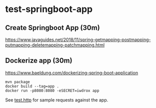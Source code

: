 # test-springboot-app

## Create Springboot App (30m)
https://www.javaguides.net/2018/11/spring-getmapping-postmapping-putmapping-deletemapping-patchmapping.html


## Dockerize app (30m)
https://www.baeldung.com/dockerizing-spring-boot-application

    mvn package
    docker build --tag=app .
    docker run -p8080:8080 -eSECRET=iwdrox app

See [test.http](test.http) for sample requests against the app.